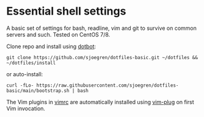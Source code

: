 # Essential shell settings

A basic set of settings for bash, readline, vim and git to survive on common
servers and such. Tested on CentOS 7/8.

Clone repo and install using [dotbot]:

```
git clone https://github.com/sjoegren/dotfiles-basic.git ~/dotfiles && ~/dotfiles/install
```

or auto-install:

```
curl -fLo- https://raw.githubusercontent.com/sjoegren/dotfiles-basic/main/bootstrap.sh | bash
```

The Vim plugins in [vimrc](vimrc) are automatically installed using [vim-plug]
on first Vim invocation.

[dotbot]: https://github.com/anishathalye/dotbot
[vim-plug]: https://github.com/junegunn/vim-plug
